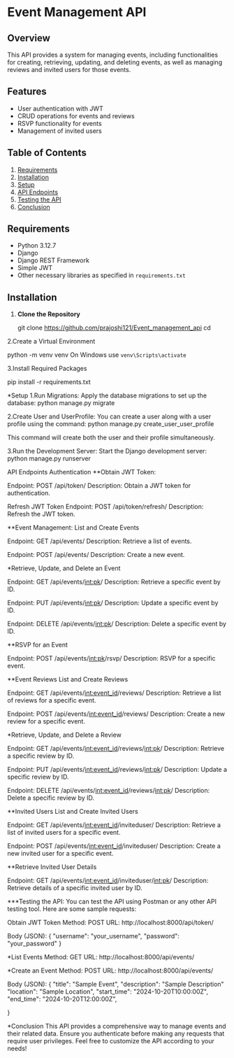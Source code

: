 # Event Management API

## Overview
This API provides a system for managing events, including functionalities for creating, retrieving, updating, and deleting events, as well as managing reviews and invited users for those events. 

## Features
- User authentication with JWT
- CRUD operations for events and reviews
- RSVP functionality for events
- Management of invited users

## Table of Contents
1. [Requirements](#requirements)
2. [Installation](#installation)
3. [Setup](#setup)
4. [API Endpoints](#api-endpoints)
5. [Testing the API](#testing-the-api)
6. [Conclusion](#conclusion)

## Requirements
- Python 3.12.7
- Django
- Django REST Framework
- Simple JWT
- Other necessary libraries as specified in `requirements.txt`

## Installation
1. **Clone the Repository**
   
   git clone <https://github.com/prajoshi121/Event_management_api>
   cd <repository-directory>

2.Create a Virtual Environment

   python -m venv venv
   On Windows use `venv\Scripts\activate`

3.Install Required Packages
   
   pip install -r requirements.txt

*Setup
1.Run Migrations: Apply the database migrations to set up the database:
   python manage.py migrate

2.Create User and UserProfile: You can create a user along with a user profile using the command:
   python manage.py create_user_user_profile

This command will create both the user and their profile simultaneously.

3.Run the Development Server: Start the Django development server:
    python manage.py runserver


API Endpoints
Authentication
**Obtain JWT Token:

Endpoint: POST /api/token/
Description: Obtain a JWT token for authentication.

Refresh JWT Token
Endpoint: POST /api/token/refresh/
Description: Refresh the JWT token.

**Event Management:
List and Create Events

Endpoint: GET /api/events/
Description: Retrieve a list of events.

Endpoint: POST /api/events/
Description: Create a new event.

*Retrieve, Update, and Delete an Event

Endpoint: GET /api/events/<int:pk>/
Description: Retrieve a specific event by ID.

Endpoint: PUT /api/events/<int:pk>/
Description: Update a specific event by ID.

Endpoint: DELETE /api/events/<int:pk>/
Description: Delete a specific event by ID.

**RSVP for an Event

Endpoint: POST /api/events/<int:pk>/rsvp/
Description: RSVP for a specific event.

**Event Reviews
List and Create Reviews

Endpoint: GET /api/events/<int:event_id>/reviews/
Description: Retrieve a list of reviews for a specific event.

Endpoint: POST /api/events/<int:event_id>/reviews/
Description: Create a new review for a specific event.

*Retrieve, Update, and Delete a Review

Endpoint: GET /api/events/<int:event_id>/reviews/<int:pk>/
Description: Retrieve a specific review by ID.

Endpoint: PUT /api/events/<int:event_id>/reviews/<int:pk>/
Description: Update a specific review by ID.

Endpoint: DELETE /api/events/<int:event_id>/reviews/<int:pk>/
Description: Delete a specific review by ID.

**Invited Users
List and Create Invited Users

Endpoint: GET /api/events/<int:event_id>/inviteduser/
Description: Retrieve a list of invited users for a specific event.

Endpoint: POST /api/events/<int:event_id>/inviteduser/
Description: Create a new invited user for a specific event.

**Retrieve Invited User Details

Endpoint: GET /api/events/<int:event_id>/inviteduser/<int:pk>/
Description: Retrieve details of a specific invited user by ID.


***Testing the API:
You can test the API using Postman or any other API testing tool. Here are some sample requests:

Obtain JWT Token
Method: POST
URL: http://localhost:8000/api/token/

Body (JSON):
  {
  "username": "your_username",
  "password": "your_password"
}

*List Events
Method: GET
URL: http://localhost:8000/api/events/

*Create an Event
Method: POST
URL: http://localhost:8000/api/events/

Body (JSON):
 {
  "title": "Sample Event",
  "description": "Sample Description"
  "location": "Sample Location",
  "start_time": "2024-10-20T10:00:00Z",
  "end_time": "2024-10-20T12:00:00Z",
  
}

*Conclusion
This API provides a comprehensive way to manage events and their related data. Ensure you authenticate before making any requests that require user privileges. Feel free to customize the API according to your needs!
